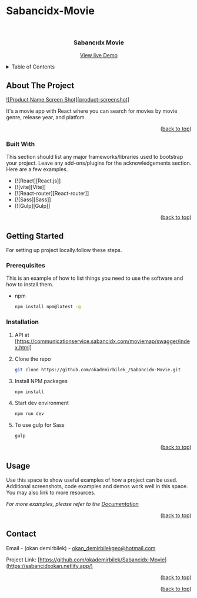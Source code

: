 # Sabancidx-Movie

<!-- Improved compatibility of back to top link: See: https://github.com/othneildrew/Best-README-Template/pull/73 -->
<a name="readme-top"></a>

<!-- PROJECT LOGO -->
<br />
<div align="center">
  <h3 align="center">Sabancıdx Movie</h3>

  <p align="center">
    <a href="https://sabancidxokan.netlify.app/">View live Demo</a>
  </p>
</div>



<!-- TABLE OF CONTENTS -->
<details>
  <summary>Table of Contents</summary>
  <ol>
    <li>
      <a href="#about-the-project">About The Project</a>
      <ul>
        <li><a href="#built-with">Built With</a></li>
      </ul>
    </li>
    <li>
      <a href="#getting-started">Getting Started</a>
      <ul>
        <li><a href="#prerequisites">Prerequisites</a></li>
        <li><a href="#installation">Installation</a></li>
      </ul>
    </li>
    <li><a href="#usage">Usage</a></li>
    <li><a href="#contact">Contact</a></li>
  </ol>
</details>



<!-- ABOUT THE PROJECT -->
## About The Project

[![Product Name Screen Shot][product-screenshot]](https://example.com)

It's a movie app with React where you can search for movies by movie genre, release year, and platfom.

<p align="right">(<a href="#readme-top">back to top</a>)</p>



### Built With

This section should list any major frameworks/libraries used to bootstrap your project. Leave any add-ons/plugins for the acknowledgements section. Here are a few examples.

* [![React][React.js]]
* [![vite][Vite]]
* [![React-router][React-router]]
* [![Sass][Sass]]
* [![Gulp][Gulp]]
  

<p align="right">(<a href="#readme-top">back to top</a>)</p>



<!-- GETTING STARTED -->
## Getting Started

For setting up project locally.follow these steps.
 

### Prerequisites

This is an example of how to list things you need to use the software and how to install them.
* npm
  ```sh
  npm install npm@latest -g
  ```

### Installation
1. API at [https://communicationservice.sabancidx.com/moviemap/swagger/index.html]
2. Clone the repo
   ```sh
   git clone https://github.com/okademirbilek_/Sabancidx-Movie.git 
   ```
3. Install NPM packages
   ```sh
   npm install
   ```

4. Start dev environment
   ```sh
   npm run dev
   ```
6. To use gulp for Sass
   ```sh
   gulp
   ```

<p align="right">(<a href="#readme-top">back to top</a>)</p>



<!-- USAGE EXAMPLES -->
## Usage

Use this space to show useful examples of how a project can be used. Additional screenshots, code examples and demos work well in this space. You may also link to more resources.

_For more examples, please refer to the [Documentation](https://example.com)_

<p align="right">(<a href="#readme-top">back to top</a>)</p>





<!-- CONTACT -->
## Contact

Email - (okan demirbilek) - okan_demirbilekgeo@hotmail.com

Project Link: [https://github.com/okademirbilek/Sabancidx-Movie](https://sabancidxokan.netlify.app/)


<p align="right">(<a href="#readme-top">back to top</a>)</p>



<p align="right">(<a href="#readme-top">back to top</a>)</p>
